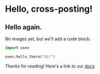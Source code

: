 # Hello, cross-posting! 

## Hello again. 

No images yet, but we'll add a code block: 

```python
import oxen

oxen.hello_there("hi!")
```

Thanks for reading! Here's a link to our [docs](https://docs.oxen.ai)

